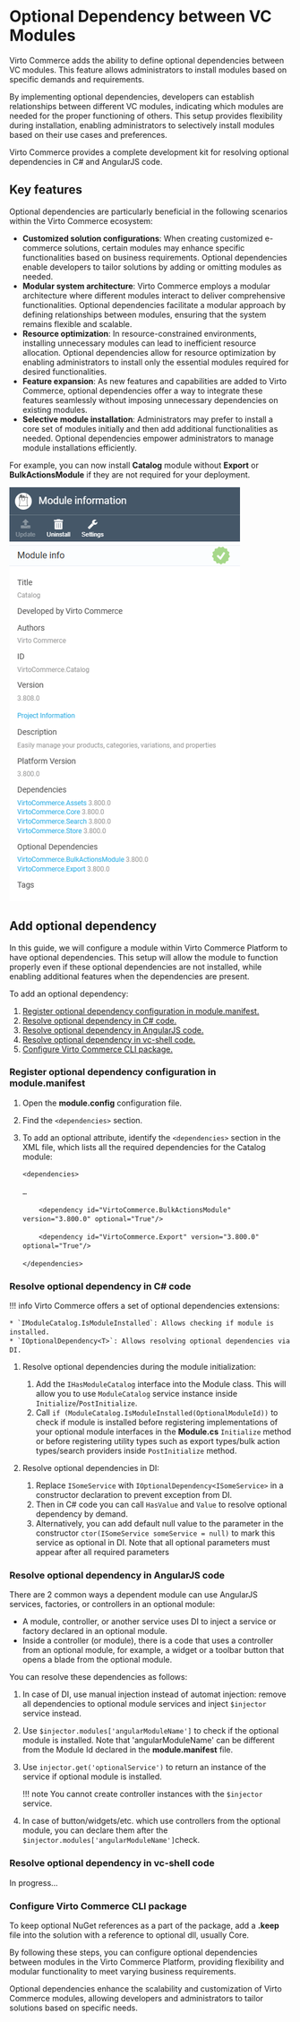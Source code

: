 # Optional Dependency between VC Modules 

Virto Commerce adds the ability to define optional dependencies between VC modules. This feature allows administrators to install modules based on specific demands and requirements. 

By implementing optional dependencies, developers can establish relationships between different VC modules, indicating which modules are needed for the proper functioning of others. This setup provides flexibility during installation, enabling administrators to selectively install modules based on their use cases and preferences. 

Virto Commerce provides a complete development kit for resolving optional dependencies in C# and AngularJS code. 

## Key features 

Optional dependencies are particularly beneficial in the following scenarios within the Virto Commerce ecosystem: 

* **Customized solution configurations**: When creating customized e-commerce solutions, certain modules may enhance specific functionalities based on business requirements. Optional dependencies enable developers to tailor solutions by adding or omitting modules as needed. 
* **Modular system architecture**: Virto Commerce employs a modular architecture where different modules interact to deliver comprehensive functionalities. Optional dependencies facilitate a modular approach by defining relationships between modules, ensuring that the system remains flexible and scalable. 
* **Resource optimization**: In resource-constrained environments, installing unnecessary modules can lead to inefficient resource allocation. Optional dependencies allow for resource optimization by enabling administrators to install only the essential modules required for desired functionalities. 
* **Feature expansion**: As new features and capabilities are added to Virto Commerce, optional dependencies offer a way to integrate these features seamlessly without imposing unnecessary dependencies on existing modules. 
* **Selective module installation**: Administrators may prefer to install a core set of modules initially and then add additional functionalities as needed. Optional dependencies empower administrators to manage module installations efficiently. 

For example, you can now install **Catalog** module without **Export** or **BulkActionsModule** if they are not required for your deployment.  

![Optional Catalog module dependencies](media/optional-dependencies.png)

## Add optional dependency 

In this guide, we will configure a module within Virto Commerce Platform to have optional dependencies. This setup will allow the module to function properly even if these optional dependencies are not installed, while enabling additional features when the dependencies are present. 

To add an optional dependency:

1. [Register optional dependency configuration in module.manifest.](optional-dependency.md#register-optional-dependency-configuration-in-modulemanifest)
1. [Resolve optional dependency in C# code.](optional-dependency.md#resolve-optional-dependency-in-c-code)
1. [Resolve optional dependency in AngularJS code.](optional-dependency.md#resolve-optional-dependency-in-angularjs-code)
1. [Resolve optional dependency in vc-shell code.](optional-dependency.md#resolve-optional-dependency-in-vc-shell-code)
1. [Configure Virto Commerce CLI package.](optional-dependency.md#configurу-virto-commerce-cli-package)


### Register optional dependency configuration in **module.manifest**

1. Open the **module.config** configuration file. 
1. Find the `<dependencies>` section.  
1. To add an optional attribute, identify the `<dependencies>` section in the XML file, which lists all the required dependencies for the Catalog module: 

    ```
    <dependencies> 

    … 

        <dependency id="VirtoCommerce.BulkActionsModule" version="3.800.0" optional="True"/> 

        <dependency id="VirtoCommerce.Export" version="3.800.0" optional="True"/> 

    </dependencies> 
    ```

### Resolve optional dependency in C# code

!!! info 
    Virto Commerce offers a set of optional dependencies extensions: 

    * `IModuleCatalog.IsModuleInstalled`: Allows checking if module is installed. 
    * `IOptionalDependency<T>`: Allows resolving optional dependencies via DI. 

1. Resolve optional dependencies during the module initialization: 

    1. Add the `IHasModuleCatalog` interface into the Module class. This will allow you to use `ModuleCatalog` service instance inside `Initialize`/`PostInitialize`. 
    1. Call `if (ModuleCatalog.IsModuleInstalled(OptionalModuleId))` to check if module is installed before registering implementations of your optional module interfaces in the **Module.cs** `Initialize` method or before registering utility types such as export types/bulk action types/search providers inside `PostInitialize` method. 

1. Resolve optional dependencies in DI: 

    1. Replace `ISomeService` with `IOptionalDependency<ISomeService>` in a constructor declaration to prevent exception from DI. 
    1. Then in C# code you can call `HasValue` and `Value` to resolve optional dependency by demand.
    1. Alternatively, you can add default null value to the parameter in the constructor `ctor(ISomeService someService = null)` to mark this service as optional in DI. Note that all optional parameters must appear after all required parameters 

 
### Resolve optional dependency in AngularJS code

There are 2 common ways a dependent module can use AngularJS services, factories, or controllers in an optional module: 

* A module, controller, or another service uses DI to inject a service or factory declared in an optional module. 
* Inside a controller (or module), there is a code that uses a controller from an optional module, for example, a widget or a toolbar button that opens a blade from the optional module. 

You can resolve these dependencies as follows: 

1. In case of DI, use manual injection instead of automat injection: remove all dependencies to optional module services and inject `$injector` service instead.  
1. Use `$injector.modules['angularModuleName']` to check if the optional module is installed. Note that 'angularModuleName' can be different from the Module Id declared in the **module.manifest** file.  
1. Use `injector.get('optionalService')` to return an instance of the service if optional module is installed. 

    !!! note
        You cannot create controller instances with the `$injector` service.

1. In case of button/widgets/etc. which use controllers from the optional module, you can declare them after the `$injector.modules['angularModuleName']`check. 

### Resolve optional dependency in vc-shell code

In progress... 

### Configure Virto Commerce CLI package 

To keep optional NuGet references as a part of the package, add a **.keep** file into the solution with a reference to optional dll, usually Core.  

By following these steps, you can configure optional dependencies between modules in the Virto Commerce Platform, providing flexibility and modular functionality to meet varying business requirements.

Optional dependencies enhance the scalability and customization of Virto Commerce modules, allowing developers and administrators to tailor solutions based on specific needs.